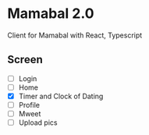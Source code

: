 # Mamabal 2.0

Client for Mamabal with React, Typescript

## Screen

- [ ] Login
- [ ] Home
- [x] Timer and Clock of Dating
- [ ] Profile
- [ ] Mweet
- [ ] Upload pics
